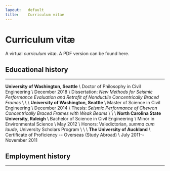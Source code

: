 ```yaml
---
layout:   default
title:    Curriculum vitae
---
```

# Curriculum vitæ

A virtual *curriculum vitæ*. A PDF version can be found here.

## Educational history
---
**University of Washington, Seattle** \\
Doctor of Philosophy in Civil Engineering \\
December 2018 \\
Dissertation: *New Methods for Seismic Performance Evaluation and Retrofit of Nonductile Concentrically Braced Frames* \\
\\
\\
**University of Washington, Seattle** \\
Master of Science in Civil Engineering \\
December 2014 \\
Thesis: *Seismic Performance of Chevron Concentrically Braced Frames with Weak Beams* \\
\\
\\
**North Carolina State University, Raleigh** \\
Bachelor of Science in Civil Engineering \\
Minor in Environmental Science \\
May 2012 \\
Honors: Valedictorian, *summa cum laude*, University Scholars Program \\
\\
\\
**The University of Auckland** \\
Certificate of Proficiency -- Overseas (Study Abroad) \\
July 2011--November 2011

## Employment history
---

